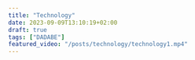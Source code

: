 ```yaml
---
title: "Technology"
date: 2023-09-09T13:10:19+02:00
draft: true
tags: ["DADABE"]
featured_video: "/posts/technology/technology1.mp4"
---
```

